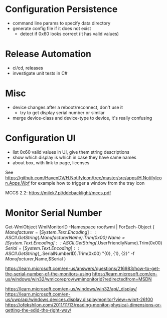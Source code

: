 Configuration Persistence
=========================

- command line params to specify data directory
- generate config file if it does not exist
    - detect if 0x60 looks correct (it has valid values)

Release Automation
==================

- ci/cd, releases
- investigate unit tests in C#

Misc
====

- device changes after a reboot/reconnect, don't use it
   - try to get display serial number or similar
- merge device-class and device-type to device, it's really confusing

Configuration UI
================

- list 0x60 valid values in UI, give them string descriptions
- show which display is which in case they have same names
- about box, with link to page, licenses

See https://github.com/HavenDV/H.NotifyIcon/tree/master/src/apps/H.NotifyIcon.Apps.Wpf for example how to trigger a window from the tray icon

MCCS 2.2: https://milek7.pl/ddcbacklight/mccs.pdf

Monitor Serial Number
=====================

Get-WmiObject WmiMonitorID -Namespace root\wmi |
  ForEach-Object {
    $Manufacturer   = [System.Text.Encoding]::ASCII.GetString($_.ManufacturerName).Trim(0x00)
    $Name           = [System.Text.Encoding]::ASCII.GetString($_.UserFriendlyName).Trim(0x00)
    $Serial         = [System.Text.Encoding]::ASCII.GetString($_.SerialNumberID).Trim(0x00)
    "{0}, {1}, {2}" -f $Manufacturer,$Name,$Serial
  }

https://learn.microsoft.com/en-us/answers/questions/216983/how-to-get-the-serial-number-of-the-monitors-using
https://learn.microsoft.com/en-us/windows/win32/wmicoreprov/wmimonitorid?redirectedfrom=MSDN

https://learn.microsoft.com/en-us/windows/win32/api/_display/
https://learn.microsoft.com/en-us/uwp/api/windows.devices.display.displaymonitor?view=winrt-26100
https://ofekshilon.com/2011/11/13/reading-monitor-physical-dimensions-or-getting-the-edid-the-right-way/
